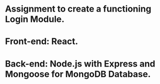 # Assignment to create a functioning Login Module.
# Front-end: React.
# Back-end: Node.js with Express and Mongoose for MongoDB Database.
